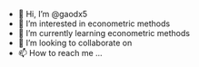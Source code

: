 - 👋 Hi, I’m @gaodx5
- 👀 I’m interested in econometric methods
- 🌱 I’m currently learning econometric methods
- 💞️ I’m looking to collaborate on 
- 📫 How to reach me ...

<!---
gaodx5/gaodx5 is a ✨ special ✨ repository because its `README.md` (this file) appears on your GitHub profile.
You can click the Preview link to take a look at your changes.
--->
